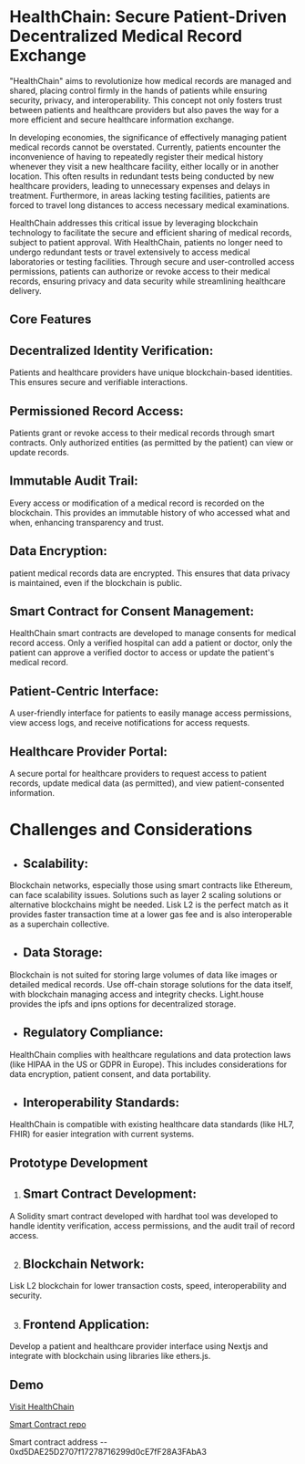 # HealthChain: Secure Patient-Driven Decentralized Medical Record Exchange

"HealthChain" aims to revolutionize how medical records are managed and shared, placing control firmly in the hands of patients while ensuring security, privacy, and interoperability. This concept not only fosters trust between patients and healthcare providers but also paves the way for a more efficient and secure healthcare information exchange.

In developing economies, the significance of effectively managing patient medical records cannot be overstated. Currently, patients encounter the inconvenience of having to repeatedly register their medical history whenever they visit a new healthcare facility, either locally or in another location. This often results in redundant tests being conducted by new healthcare providers, leading to unnecessary expenses and delays in treatment. Furthermore, in areas lacking testing facilities, patients are forced to travel long distances to access necessary medical examinations.

HealthChain addresses this critical issue by leveraging blockchain technology to facilitate the secure and efficient sharing of medical records, subject to patient approval. With HealthChain, patients no longer need to undergo redundant tests or travel extensively to access medical laboratories or testing facilities. Through secure and user-controlled access permissions, patients can authorize or revoke access to their medical records, ensuring privacy and data security while streamlining healthcare delivery.


## Core Features

 ## Decentralized Identity Verification: 
 Patients and healthcare providers have unique blockchain-based identities. This ensures secure and verifiable interactions.

## Permissioned Record Access: 
Patients grant or revoke access to their medical records through smart contracts. Only authorized entities (as permitted by the patient) can view or update records.

 ## Immutable Audit Trail: 
 Every access or modification of a medical record is recorded on the blockchain. This provides an immutable history of who accessed what and when, enhancing transparency and trust.

## Data Encryption: 
patient medical records data are encrypted. This ensures that data privacy is maintained, even if the blockchain is public.

 ## Smart Contract for Consent Management: 
 HealthChain smart contracts are developed to  manage consents for medical record access. Only a verified hospital can add a patient or doctor, only the patient can approve a verified doctor to access or update the patient's medical record.

 ## Patient-Centric Interface: 
 A user-friendly interface for patients to easily manage access permissions, view access logs, and receive notifications for access requests.

## Healthcare Provider Portal: 
A secure portal for healthcare providers to request access to patient records, update medical data (as permitted), and view patient-consented information.

# Challenges and Considerations

- ## Scalability: 
Blockchain networks, especially those using smart contracts like Ethereum, can face scalability issues. Solutions such as layer 2 scaling solutions or alternative blockchains might be needed. Lisk L2 is the perfect match as it provides faster transaction time at a lower gas fee and is also interoperable as a superchain collective.

- ## Data Storage: 
Blockchain is not suited for storing large volumes of data like images or detailed medical records. Use off-chain storage solutions for the data itself, with blockchain managing access and integrity checks. Light.house provides the ipfs and ipns options for decentralized storage.
- ## Regulatory Compliance: 
HealthChain complies with healthcare regulations and data protection laws (like HIPAA in the US or GDPR in Europe). This includes considerations for data encryption, patient consent, and data portability.

- ## Interoperability Standards: 
HealthChain is compatible with existing healthcare data standards (like HL7, FHIR) for easier integration with current systems.

## Prototype Development

1. ## Smart Contract Development: 
A Solidity smart contract developed with hardhat tool was developed to handle identity verification, access permissions, and the audit trail of record access.

2. ## Blockchain Network: 
Lisk L2 blockchain  for lower transaction costs, speed, interoperability and security.

3. ## Frontend Application: 
Develop a patient and healthcare provider interface using Nextjs and integrate with blockchain using libraries like  ethers.js.

## Demo
[Visit HealthChain](https://healthchain-v1.vercel.app/)

[Smart Contract repo](https://github.com/Etette/healthchain/tree/master/Healthchain%20Smart%20Contract)

Smart contract address -- 0xd5DAE25D2707f17278716299d0cE7fF28A3FAbA3
